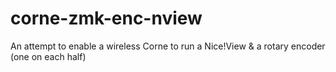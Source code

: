 # corne-zmk-enc-nview
An attempt to enable a wireless Corne to run a Nice!View &amp; a rotary encoder (one on each half)
